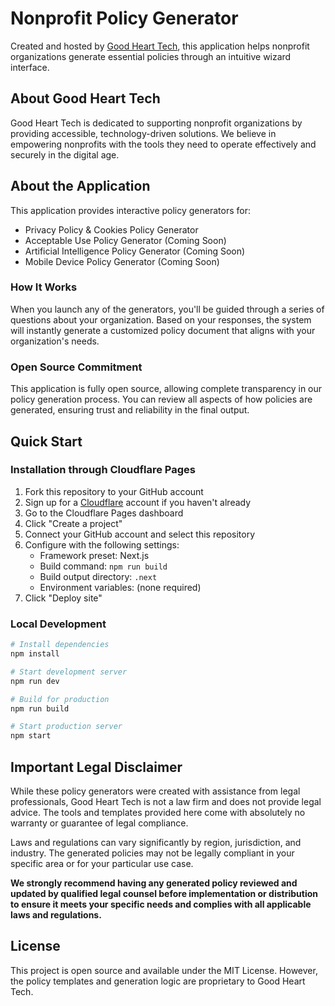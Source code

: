 # Nonprofit Policy Generator

Created and hosted by [Good Heart Tech](https://goodheart.tech), this application helps nonprofit organizations generate essential policies through an intuitive wizard interface.

## About Good Heart Tech

Good Heart Tech is dedicated to supporting nonprofit organizations by providing accessible, technology-driven solutions. We believe in empowering nonprofits with the tools they need to operate effectively and securely in the digital age.

## About the Application

This application provides interactive policy generators for:

- Privacy Policy & Cookies Policy Generator
- Acceptable Use Policy Generator (Coming Soon)
- Artificial Intelligence Policy Generator (Coming Soon)
- Mobile Device Policy Generator (Coming Soon)

### How It Works

When you launch any of the generators, you'll be guided through a series of questions about your organization. Based on your responses, the system will instantly generate a customized policy document that aligns with your organization's needs.

### Open Source Commitment

This application is fully open source, allowing complete transparency in our policy generation process. You can review all aspects of how policies are generated, ensuring trust and reliability in the final output.

## Quick Start

### Installation through Cloudflare Pages

1. Fork this repository to your GitHub account
2. Sign up for a [Cloudflare](https://cloudflare.com) account if you haven't already
3. Go to the Cloudflare Pages dashboard
4. Click "Create a project"
5. Connect your GitHub account and select this repository
6. Configure with the following settings:
   - Framework preset: Next.js
   - Build command: `npm run build`
   - Build output directory: `.next`
   - Environment variables: (none required)
7. Click "Deploy site"

### Local Development

```bash
# Install dependencies
npm install

# Start development server
npm run dev

# Build for production
npm run build

# Start production server
npm start
```

## Important Legal Disclaimer

While these policy generators were created with assistance from legal professionals, Good Heart Tech is not a law firm and does not provide legal advice. The tools and templates provided here come with absolutely no warranty or guarantee of legal compliance.

Laws and regulations can vary significantly by region, jurisdiction, and industry. The generated policies may not be legally compliant in your specific area or for your particular use case.

**We strongly recommend having any generated policy reviewed and updated by qualified legal counsel before implementation or distribution to ensure it meets your specific needs and complies with all applicable laws and regulations.**

## License

This project is open source and available under the MIT License. However, the policy templates and generation logic are proprietary to Good Heart Tech. 